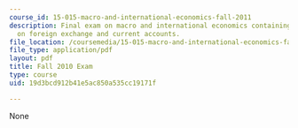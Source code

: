 ```yaml
---
course_id: 15-015-macro-and-international-economics-fall-2011
description: Final exam on macro and international economics containing five questions
  on foreign exchange and current accounts.
file_location: /coursemedia/15-015-macro-and-international-economics-fall-2011/19d3bcd912b41e5ac850a535cc19171f_MIT15_015F11_examf10.pdf
file_type: application/pdf
layout: pdf
title: Fall 2010 Exam
type: course
uid: 19d3bcd912b41e5ac850a535cc19171f

---
```

None